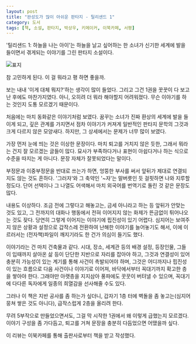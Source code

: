 ```yaml
---
layout: post
title: "완성도가 많이 아쉬운 판타지 - 틸리샌드 1"
category: 도서
tags: [책, 소설, 판타지, 박상우, 키메이커, 이북카페, 서평]
---
```


'틸리샌드 1: 하늘을 나는 아이'는
하늘을 날고 싶어하는 한 소녀가 신기한 세계에 발을 들이면서 겪게되는 이야기를 그린 판타지 소설이다.

![표지](https://images2.imgbox.com/40/4d/IPRw9QOg_o.jpg)

참 고민하게 된다.
이 걸 뭐라고 평 하면 좋을까.

보는 내내 '이게 대체 뭐지?'하는 생각이 많이 들었다.
그리고 그건 1권을 꿋꿋이 다 보고 난 후에도 마찬가지였다.
아니, 오히려 더 뭐라 해야할지 어려워졌다.
무슨 이야기를 하는 것인지 도통 모르겠기 때문이다.

처음에는 마치 동화같은 이야기처럼 보였다.
꿈꾸는 소녀가 진짜 환상의 세계에 발을 들이게 되고,
깊은 관계를 가지면서 점차 이야기가 커져게
일반적인 판타지 문학의 그것과 크게 다르지 않은 모양새다.
하지만, 그 상세에서는 문제가 너무 많이 보였다.

가장 먼저 눈에 띄는 것은 이상한 문장이다.
마치 퇴고를 거치지 않은 듯한, 그래서 뭐라는 건지 잘 모르겠는 글들이 많다.
묘사가 부족하다거나 표현이 아쉽다거나 하는 식으로 수준을 따지는 게 아니다.
문장 자체가 잘못되었다는 말이다.

부정문과 이중부정문을 반대로 쓰는가 하면,
엉뚱한 부사를 써서 앞뒤가 제대로 연결되지도 않는 것도 흔하다.
'그러자'와 그 축약인 '~자'는 말버릇인 듯 걸핏하면 나와 지루할 정도다.
단어 선택이나 그 나열도 어색해서 마치 외국어를 번역기로 돌린 것 같은 문장도 많다.

내용도 이상하다.
조금 전에 그렇다고 해놓고는, 금세 아니라고 하는 등 앞뒤가 안맞는 것도 있고,
그 전까지의 대화나 행동에서 전혀 이어지지 않는 화제가 뜬금없이 튀어나오는 것도 잦다.
당연히 그렇게 이어지는 이야기에 핍진성이 있기 어렵다.
심지어는 보여주지 않은 상황과 설정으로 갑작스레 전환하여 난해한 이야기를 늘어놓기도 해서,
이에 이르러서는 (전자책)파일이 깨지기라도 한 건가 의심이 들기도 했다.

이야기라는 건 마치 건축물과 같다.
시대, 장소, 세계관 등의 배경 설정, 등장인물, 그들이 입때까지 살아온 삶 등이 단단한 지반으로 자리를 잡아야 하고,
그것과 연결성이 있어 충분히 가능성이 있는 계기를 통해 사건이 촉발되어야 하며,
그것은 어디까지나 핍진성이 있는 흐름으로 다음 사건이나 이야기로 이어져,
바닥에서부터 꼭대기까지 확고한 층을 쌓아야 한다.
그래야만 아랫층을 지지삼아 풍파에도 꿋꿋이 버텨낼 수 있으며,
꼭대기에 다다른 독자에게 일종의 희열감을 선사해줄 수도 있다.

그러나 이 책은 지반 공사를 좀 하는가 싶더니,
갑자기 1층 터에 벽돌을 좀 놓고는(심지어 뭉쳐 쌓은 것도 아니다),
급작스럽게 2층을 올리려 한다.

무려 5부작으로 만들었으면서도,
그걸 막 시작한 1권에서 왜 이렇게 급했는지 모르겠다.
이야기 구성을 좀 가다듬고, 퇴고를 거쳐 문장을 충분히 다듬었으면 어땠을까 싶다.



<div class="im im-info">
이 리뷰는 이북카페를 통해 출판사로부터 책을 받고 작성했다.
</div>
